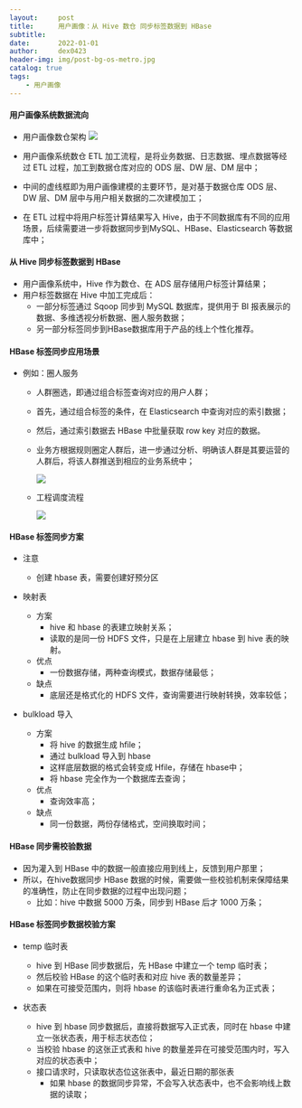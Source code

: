 ```yaml
---
layout:     post
title:      用户画像：从 Hive 数仓 同步标签数据到 HBase
subtitle:   
date:       2022-01-01
author:     dex0423
header-img: img/post-bg-os-metro.jpg
catalog: true
tags:
    - 用户画像
---
```




#### 用户画像系统数据流向

- 用户画像数仓架构
  ![]({{site.baseurl}}/img-post/用户画像-22.png)

- 用户画像系统数仓 ETL 加工流程，是将业务数据、日志数据、埋点数据等经过 ETL 过程，加工到数据仓库对应的 ODS 层、DW 层、DM 层中；
- 中间的虚线框即为用户画像建模的主要环节，是对基于数据仓库 ODS 层、DW 层、DM 层中与用户相关数据的二次建模加工；
- 在 ETL 过程中将用户标签计算结果写入 Hive，由于不同数据库有不同的应用场景，后续需要进一步将数据同步到MySQL、HBase、Elasticsearch 等数据库中；


#### 从 Hive 同步标签数据到 HBase

- 用户画像系统中，Hive 作为数仓、在 ADS 层存储用户标签计算结果；
- 用户标签数据在 Hive 中加工完成后：
  - 一部分标签通过 Sqoop 同步到 MySQL 数据库，提供用于 BI 报表展示的数据、多维透视分析数据、圈人服务数据；
  - 另一部分标签同步到HBase数据库用于产品的线上个性化推荐。


#### HBase 标签同步应用场景

- 例如：圈人服务

  - 人群圈选，即通过组合标签查询对应的用户人群；
  - 首先，通过组合标签的条件，在 Elasticsearch 中查询对应的索引数据；
  - 然后，通过索引数据去 HBase 中批量获取 row key 对应的数据。

  - 业务方根据规则圈定人群后，进一步通过分析、明确该人群是其要运营的人群后，将该人群推送到相应的业务系统中；
  
    ![]({{site.baseurl}}/img-post/用户画像-34.png)

  - 工程调度流程

    ![]({{site.baseurl}}/img-post/用户画像-35.png)


#### HBase 标签同步方案

- 注意
  - 创建 hbase 表，需要创建好预分区

- 映射表
  - 方案
    - hive 和 hbase 的表建立映射关系；
    - 读取的是同一份 HDFS 文件，只是在上层建立 hbase 到 hive 表的映射。
  - 优点
    - 一份数据存储，两种查询模式，数据存储最低；
  - 缺点
    - 底层还是格式化的 HDFS 文件，查询需要进行映射转换，效率较低；

- bulkload 导入 
  - 方案
    - 将 hive 的数据生成 hfile；
    - 通过 bulkload 导入到 hbase
    - 这样底层数据的格式会转变成 Hfile，存储在 hbase中；
    - 将 hbase 完全作为一个数据库去查询；
  - 优点
    - 查询效率高； 
  - 缺点
    - 同一份数据，两份存储格式，空间换取时间；

#### HBase 同步需校验数据

- 因为灌入到 HBase 中的数据一般直接应用到线上，反馈到用户那里；
- 所以，在hive数据同步 HBase 数据的时候，需要做一些校验机制来保障结果的准确性，防止在同步数据的过程中出现问题；
  - 比如：hive 中数据 5000 万条，同步到 HBase 后才 1000 万条；


####  HBase 标签同步数据校验方案

- temp 临时表
  - hive 到 HBase 同步数据后，先 HBase 中建立一个 temp 临时表；
  - 然后校验 HBase 的这个临时表和对应 hive 表的数量差异；
  - 如果在可接受范围内，则将 hbase 的该临时表进行重命名为正式表；
    
- 状态表
  - hive 到 hbase 同步数据后，直接将数据写入正式表，同时在 hbase 中建立一张状态表，用于标志状态位；
  - 当校验 hbase 的这张正式表和 hive 的数量差异在可接受范围内时，写入对应的状态表中；
  - 接口请求时，只读取状态位这张表中，最近日期的那张表
    - 如果 hbase 的数据同步异常，不会写入状态表中，也不会影响线上数据的读取；










